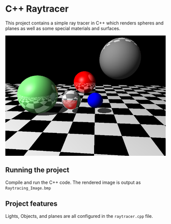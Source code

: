 # C++ Raytracer
This project contains a simple ray tracer in C++ which renders spheres and planes as well as some special materials and surfaces.

![alt text](https://github.com/CurtisVermeeren/Cpp-Raytracer/blob/master/download.bmp "Ray traced image")

## Running the project
Compile and run the C++ code. The rendered image is output as `Raytracing_Image.bmp`

## Project features
Lights, Objects, and planes are all configured in the `raytracer.cpp` file. 
